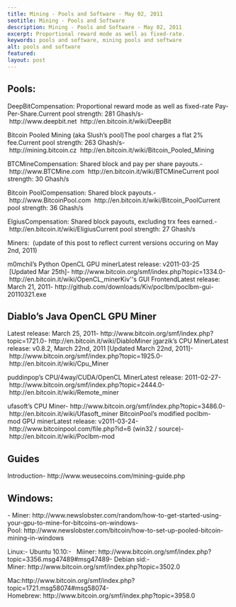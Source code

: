 ```yaml
---
title: Mining - Pools and Software - May 02, 2011
seotitle: Mining - Pools and Software
description: Mining - Pools and Software - May 02, 2011
excerpt: Proportional reward mode as well as fixed-rate.
keywords: pools and software, mining pools and software
alt: pools and software
featured: 
layout: post
---
```


<h2>Pools:</h2>

<p>DeepBitCompensation: Proportional reward mode as well as fixed-rate Pay-Per-Share.Current pool strength: 281 Ghash/s- http://www.deepbit.net  http://en.bitcoin.it/wiki/DeepBit<p>

<p>Bitcoin Pooled Mining (aka Slush’s pool)The pool charges a flat 2% fee.Current pool strength: 263 Ghash/s- http://mining.bitcoin.cz  http://en.bitcoin.it/wiki/Bitcoin_Pooled_Mining<p>

<p>BTCMineCompensation: Shared block and pay per share payouts.- http://www.BTCMine.com  http://en.bitcoin.it/wiki/BTCMineCurrent pool strength: 30 Ghash/s<p>

<p>Bitcoin PoolCompensation: Shared block payouts.- http://www.BitcoinPool.com  http://en.bitcoin.it/wiki/Bitcoin_PoolCurrent pool strength: 36 Ghash/s<p>

<p>ElgiusCompensation: Shared block payouts, excluding trx fees earned.- http://en.bitcoin.it/wiki/EligiusCurrent pool strength: 27 Ghash/s<p>

<p>Miners:  (update of this post to reflect current versions occuring on May 2nd, 2011)<p>

<p>m0mchil’s Python OpenCL GPU minerLatest release: v2011-03-25    [Updated Mar 25th]- http://www.bitcoin.org/smf/index.php?topic=1334.0- http://en.bitcoin.it/wiki/OpenCL_minerKiv''s GUI FrontendLatest release: March 21, 2011- http://github.com/downloads/Kiv/poclbm/poclbm-gui-20110321.exe<p>

<h2>Diablo’s Java OpenCL GPU Miner</h2>

<p>Latest release: March 25, 2011- http://www.bitcoin.org/smf/index.php?topic=1721.0- http://en.bitcoin.it/wiki/DiabloMiner
jgarzik’s CPU MinerLatest release: v0.8.2, March 22nd, 2011 [Updated March 22nd, 2011]- http://www.bitcoin.org/smf/index.php?topic=1925.0- http://en.bitcoin.it/wiki/Cpu_Miner<p>

<p>puddinpop’s CPU/4way/CUDA/OpenCL MinerLatest release: 2011-02-27- http://www.bitcoin.org/smf/index.php?topic=2444.0- http://en.bitcoin.it/wiki/Remote_miner<p>

<p>ufasoft’s CPU Miner- http://www.bitcoin.org/smf/index.php?topic=3486.0- http://en.bitcoin.it/wiki/Ufasoft_miner
BitcoinPool’s modified poclbm-mod GPU minerLatest release: v2011-03-24- http://www.bitcoinpool.com/file.php?id=6 (win32 / source)- http://en.bitcoin.it/wiki/Poclbm-mod<p>

<h2>Guides</h2>

<p>Introduction- http://www.weusecoins.com/mining-guide.php<p>

<h2>Windows:</h2>

<p>- Miner: http://www.newslobster.com/random/how-to-get-started-using-your-gpu-to-mine-for-bitcoins-on-windows- Pool: http://www.newslobster.com/bitcoin/how-to-set-up-pooled-bitcoin-mining-in-windows<p>

<p>Linux:- Ubuntu 10.10:-   Miiner: http://www.bitcoin.org/smf/index.php?topic=3356.msg47489#msg47489- Debian sid:-   Miner: http://www.bitcoin.org/smf/index.php?topic=3502.0 <p>

<p>Mac:http://www.bitcoin.org/smf/index.php?topic=1721.msg58074#msg58074- Homebrew: http://www.bitcoin.org/smf/index.php?topic=3958.0 <p>

